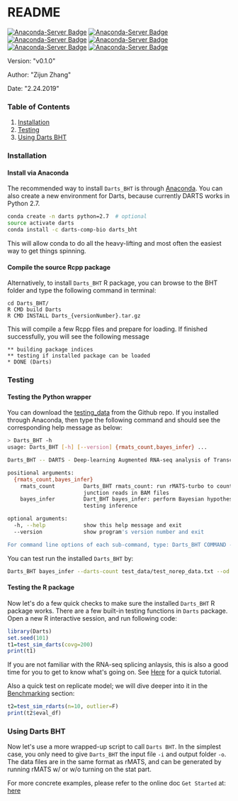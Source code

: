 # README

[![Anaconda-Server Badge](https://anaconda.org/darts-comp-bio/darts_bht/badges/version.svg)](https://anaconda.org/darts-comp-bio/darts_bht)
[![Anaconda-Server Badge](https://anaconda.org/darts-comp-bio/darts_bht/badges/installer/conda.svg)](https://conda.anaconda.org/darts-comp-bio)
[![Anaconda-Server Badge](https://anaconda.org/darts-comp-bio/darts_bht/badges/latest_release_date.svg)](https://anaconda.org/darts-comp-bio/darts_bht)
[![Anaconda-Server Badge](https://anaconda.org/darts-comp-bio/darts_bht/badges/platforms.svg)](https://anaconda.org/darts-comp-bio/darts_bht)
[![Anaconda-Server Badge](https://anaconda.org/darts-comp-bio/darts_bht/badges/downloads.svg)](https://anaconda.org/darts-comp-bio/darts_bht)
[![Anaconda-Server Badge](https://anaconda.org/darts-comp-bio/darts_bht/badges/license.svg)](https://anaconda.org/darts-comp-bio/darts_bht)

Version: "v0.1.0"

Author: "Zijun Zhang"

Date: "2.24.2019"


### Table of Contents
1. [Installation](#installation)
2. [Testing](#testing)
3. [Using Darts BHT](#using-darts-bht)


### Installation

#### Install via Anaconda
The recommended way to install `Darts_BHT` is through [Anaconda](https://anaconda.org/darts-comp-bio).
You can also create a new environment for Darts, because currently DARTS works in Python 2.7.

```bash
conda create -n darts python=2.7  # optional
source activate darts
conda install -c darts-comp-bio darts_bht
```

This will allow conda to do all the heavy-lifting and most often the easiest way to get things spinning.

#### Compile the source Rcpp package
Alternatively, to install `Darts_BHT` R package, you can browse to the BHT folder and
type the following command in terminal:
```
cd Darts_BHT/
R CMD build Darts
R CMD INSTALL Darts_{versionNumber}.tar.gz
```
This will compile a few Rcpp files and prepare for loading. 
If finished successfully, you will see the following message
```
** building package indices
** testing if installed package can be loaded
* DONE (Darts)
```

### Testing

#### Testing the Python wrapper
You can download the [testing_data](https://github.com/zj-zhang/DARTS-BleedingEdge/tree/doc/Darts_BHT/test_data) from the Github repo. If you installed through Anaconda, then type the following command and should
see the corresponding help message as below:

```bash
> Darts_BHT -h
usage: Darts_BHT [-h] [--version] {rmats_count,bayes_infer} ...

Darts_BHT -- DARTS - Deep-learning Augmented RNA-seq analysis of Transcript Splicing

positional arguments:
  {rmats_count,bayes_infer}
    rmats_count         Darts_BHT rmats_count: run rMATS-turbo to count
                        junction reads in BAM files
    bayes_infer         Dart_BHT bayes_infer: perform Bayesian hypothesis
                        testing inference

optional arguments:
  -h, --help            show this help message and exit
  --version             show program's version number and exit

For command line options of each sub-command, type: Darts_BHT COMMAND -h
```

You can test run the installed `Darts_BHT` by:
```bash
Darts_BHT bayes_infer --darts-count test_data/test_norep_data.txt --od test_data/
```

#### Testing the R package
Now let's do a few quick checks to make sure the installed
`Darts_BHT` R package works. There are a few built-in testing 
functions in `Darts` package. Open a new R interactive session, 
and run following code:
```r
library(Darts)
set.seed(101)
t1=test_sim_darts(covg=200)
print(t1)
```
If you are not familiar with the RNA-seq splicing anlaysis, this is also a good time for
you to get to know what's going on. See [Here](#) for a quick tutorial.

Also a quick test on replicate model; we will dive deeper into it in the [Benchmarking](#benchmark) section:
```r
t2=test_sim_rdarts(n=10, outlier=F)
print(t2$eval_df)
```

### Using Darts BHT

Now let's use a more wrapped-up script to call `Darts BHT`. 
In the simplest case, you only need to give `Darts_BHT` the input file `-i` and output folder `-o`. The data files are
in the same format as rMATS, and can be generated by running rMATS w/ or w/o turning on the stat part.

For more concrete examples, please refer to the online doc `Get Started` at:
[here](#)